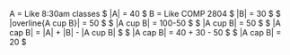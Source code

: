 A = Like 8:30am classes
$ |A| = 40 $
B = Like COMP 2804
$ |B| = 30 $
$ |overline{A cup B}| = 50 $
$ |A cup B| = 100-50 $
$ |A cup B| = 50 $
$ |A cap B| = |A| + |B| - |A cup B| $
$ |A cap B| = 40 + 30 - 50 $
$ |A cap B| = 20 $
